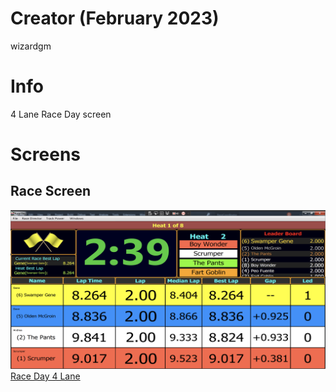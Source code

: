 # Creator (February 2023)
wizardgm

# Info
4 Lane Race Day screen  

# Screens
## Race Screen
![alt text](./screenshot.png)
[Race Day 4 Lane](./xaml/bournemout_L.xaml)
